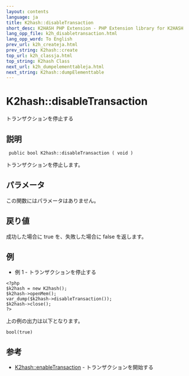 ```yaml
---
layout: contents
language: ja
title: K2hash::disableTransaction
short_desc: K2HASH PHP Extension - PHP Extension library for K2HASH
lang_opp_file: k2h_disabletransaction.html
lang_opp_word: To English
prev_url: k2h_createja.html
prev_string: K2hash::create
top_url: k2h_classja.html
top_string: K2hash Class
next_url: k2h_dumpelementtableja.html
next_string: K2hash::dumpElementtable
---
```


# K2hash::disableTransaction
トランザクションを停止する

## 説明
```
 public bool K2hash::disableTransaction ( void )
```
トランザクションを停止します。

## パラメータ
この関数にはパラメータはありません。

## 戻り値
成功した場合に true を、失敗した場合に false を返します。 

## 例
- 例 1 - トランザクションを停止する
```
<?php
$k2hash = new K2hash();
$k2hash->openMem();
var_dump($k2hash->disableTransaction());
$k2hash->close();
?>
```
上の例の出力は以下となります。
```
bool(true)
```

## 参考
- [K2hash::enableTransaction](k2h_enabletransactionja.html) - トランザクションを開始する
